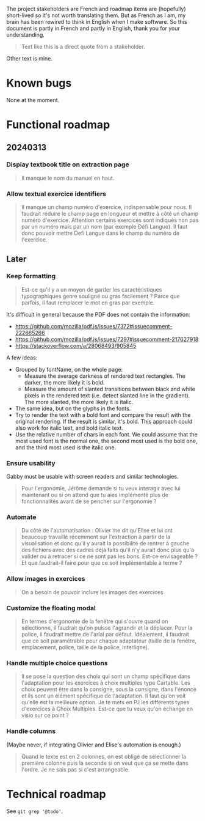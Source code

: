 The project stakeholders are French and roadmap items are (hopefully) short-lived so it's not worth translating them.
But as French as I am, my brain has been rewired to think in English when I make software.
So this document is partly in French and partly in English, thank you for your understanding.

> Text like this is a direct quote from a stakeholder.

Other text is mine.

# Known bugs

None at the moment.

# Functional roadmap

## 20240313

### Display textbook title on extraction page

> Il manque le nom du manuel en haut.

### Allow textual exercice identifiers

> Il manque un champ numéro d'exercice, indispensable pour nous. Il faudrait réduire le champ page en longueur et mettre à côté un champ numéro d'exercice. Attention certains exercices sont indiqués non pas par un numéro mais par un nom (par exemple Défi Langue). Il faut donc pouvoir mettre Defi Langue dans le champ du numéro de l'exercice.

## Later

### Keep formatting

> Est-ce qu'il y a un moyen de garder les caractéristiques typographiques genre souligné ou gras facilement ? Parce que parfois, il faut remplacer le mot en gras par exemple.

It's difficult in general because the PDF does not contain the information:

- https://github.com/mozilla/pdf.js/issues/7372#issuecomment-222665266
- https://github.com/mozilla/pdf.js/issues/7297#issuecomment-217627918
- https://stackoverflow.com/a/28068493/905845

A few ideas:

- Grouped by fontName, on the whole page:
    - Measure the average darkness of rendered text rectangles. The darker, the more likely it is bold.
    - Measure the amount of slanted transitions between black and white pixels in the rendered text (i.e. detect slanted line in the gradient). The more slanted, the more likely it is italic.
- The same idea, but on the glyphs in the fonts.
- Try to render the text with a bold font and compare the result with the original rendering. If the result is similar, it's bold. This approach could also work for italic text, and bold italic text.
- Use the relative number of chars in each font. We could assume that the most used font is the normal one, the second most used is the bold one, and the third most used is the italic one.

### Ensure usability

Gabby must be usable with screen readers and similar technologies.

> Pour l'ergonomie, Jérôme demande si tu veux interagir avec lui maintenant ou si on attend que tu aies implémenté plus de fonctionnalités avant de se pencher sur l'ergonomie ?

### Automate

> Du côté de l'automatisation : Olivier me dit qu'Elise et lui ont beaucoup travaillé récemment sur l'extraction à partir de la visualisation et donc qu'il y aurait la possibilité de rentrer à gauche des fichiers avec des cadres déjà faits qu'il n'y aurait donc plus qu'à valider ou à retracer si ce ne sont pas les bons. Est-ce envisageable ? Et que faudrait-il faire pour que ce soit implémentable à terme ?

### Allow images in exercices

> On a besoin de pouvoir inclure les images des exercices

### Customize the floating modal

> En termes d'ergonomie de la fenêtre qui s'ouvre quand on sélectionne, il faudrait qu'on puisse l'agrandir et la déplacer. Pour la police, il faudrait mettre de l'arial par défaut. Idéalement, il faudrait que ce soit paramétrable pour chaque adaptateur (taille de la fenêtre, emplacement, police, taille de la police, interligne).

### Handle multiple choice questions

> Il se pose la question des choix qui sont un champ spécifique dans l'adaptation pour les exercices à choix multiples type Cartable. Les choix peuvent être dans la consigne, sous la consigne, dans l'énoncé et ils sont un élément spécifique de l'adaptation. Il faut qu'on voit qu'elle est la meilleure option. Je te mets en PJ les différents types d'exercices à Choix Multiples. Est-ce que tu veux qu'on échange en visio sur ce point ?

### Handle columns

(Maybe never, if integrating Olivier and Elise's automation is enough.)

> Quand le texte est en 2 colonnes, on est obligé de sélectionner la première colonne puis la seconde si on veut que ça se mette dans l'ordre. Je ne sais pas si c'est arrangeable.


# Technical roadmap

See `git grep '@todo'`.
